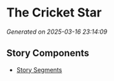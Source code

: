 # The Cricket Star

*Generated on 2025-03-16 23:14:09*

## Story Components

- [Story Segments](./story_segments.txt)
